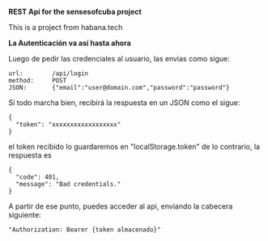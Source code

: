 **REST Api for the sensesofcuba project**

This is a project from habana.tech


**La Autenticación va así hasta ahora**

Luego de pedir las credenciales al usuario, las envias como sigue:

	url:		/api/login	
	method:		POST	
	JSON:		{"email":"user@domain.com","password":"password"}

Si todo marcha bien, recibirá la respuesta en un JSON como el sigue:

	{
	  "token": "xxxxxxxxxxxxxxxxxx"
	}

el token recibido lo guardaremos en "localStorage.token"
de lo contrario, la respuesta es

	{
	  "code": 401,
	  "message": "Bad credentials."
	}

A partir de ese punto, puedes acceder al api, enviando la cabecera siguiente:

	"Authorization:	Bearer {token almacenado}"
